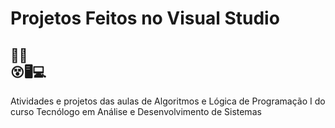 # Projetos Feitos no Visual Studio 
## 👨‍💻<br>😵🖥💻
  Atividades e projetos das aulas de Algoritmos e Lógica de Programação I do curso Tecnólogo em Análise e Desenvolvimento de Sistemas
